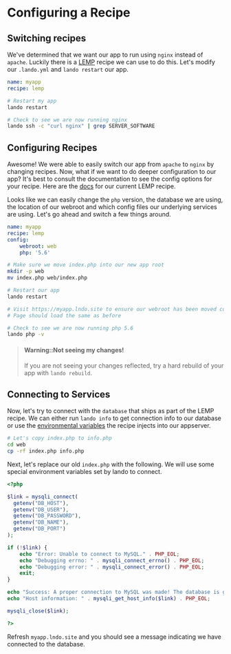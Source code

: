 Configuring a Recipe
====================

Switching recipes
-----------------

We've determined that we want our app to run using `nginx` instead of `apache`. Luckily there is a [LEMP](./../recipes/lemp.md) recipe we can use to do this. Let's modify our `.lando.yml` and `lando restart` our app.

```yml
name: myapp
recipe: lemp
```

```bash
# Restart my app
lando restart

# Check to see we are now running nginx
lando ssh -c "curl nginx" | grep SERVER_SOFTWARE
```

Configuring Recipes
-------------------

Awesome! We were able to easily switch our app from `apache` to `nginx` by changing recipes. Now, what if we want to do deeper configuration to our app? It's best to consult the documentation to see the config options for your recipe. Here are the [docs](./../recipes/lemp.md) for our current LEMP recipe.

Looks like we can easily change the `php` version, the database we are using, the location of our webroot and which config files our underlying services are using. Let's go ahead and switch a few things around.

```yml
name: myapp
recipe: lemp
config:
    webroot: web
    php: '5.6'
```


```bash
# Make sure we move index.php into our new app root
mkdir -p web
mv index.php web/index.php

# Restart our app
lando restart

# Visit https://myapp.lndo.site to ensure our webroot has been moved correctly
# Page should load the same as before

# Check to see we are now running php 5.6
lando php -v
```

> #### Warning::Not seeing my changes!
>
>  If you are not seeing your changes reflected, try a hard rebuild of your app with `lando rebuild`.

Connecting to Services
----------------------

Now, let's try to connect with the `database` that ships as part of the LEMP recipe. We can either run `lando info` to get connection info to our database or use the [environmental variables](http://localhost:4000/recipes/lemp.html#environmental-variables) the recipe injects into our appserver.

```bash
# Let's copy index.php to info.php
cd web
cp -rf index.php info.php
```

Next, let's replace our old `index.php` with the following. We will use some special environment variables set by lando to connect.

```php
<?php

$link = mysqli_connect(
  getenv("DB_HOST"),
  getenv("DB_USER"),
  getenv("DB_PASSWORD"),
  getenv("DB_NAME"),
  getenv("DB_PORT")
);

if (!$link) {
    echo "Error: Unable to connect to MySQL." . PHP_EOL;
    echo "Debugging errno: " . mysqli_connect_errno() . PHP_EOL;
    echo "Debugging error: " . mysqli_connect_error() . PHP_EOL;
    exit;
}

echo "Success: A proper connection to MySQL was made! The database is great." . PHP_EOL;
echo "Host information: " . mysqli_get_host_info($link) . PHP_EOL;

mysqli_close($link);

?>
```

Refresh `myapp.lndo.site` and you should see a message indicating we have connected to the database.
